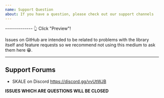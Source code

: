 ```yaml
---
name: Support Question
about: If you have a question, please check out our support channels
---
```


\-------------- 👆 Click "Preview"!

Issues on GitHub are intended to be related to problems with the library itself and feature requests so we recommend not using this medium to ask them here 😁.

* * *

## Support Forums

-   SKALE on Discord <https://discord.gg/vvUtWJB>

**ISSUES WHICH ARE QUESTIONS WILL BE CLOSED**

